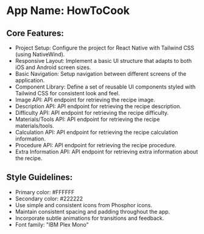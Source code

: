 # **App Name**: HowToCook

## Core Features:

- Project Setup: Configure the project for React Native with Tailwind CSS (using NativeWind).
- Responsive Layout: Implement a basic UI structure that adapts to both iOS and Android screen sizes.
- Basic Navigation: Setup navigation between different screens of the application.
- Component Library: Define a set of reusable UI components styled with Tailwind CSS for consistent look and feel.
- Image API: API endpoint for retrieving the recipe image.
- Description API: API endpoint for retrieving the recipe description.
- Difficulty API: API endpoint for retrieving the recipe difficulty.
- Materials/Tools API: API endpoint for retrieving the recipe materials/tools.
- Calculation API: API endpoint for retrieving the recipe calculation information.
- Procedure API: API endpoint for retrieving the recipe procedure.
- Extra Information API: API endpoint for retrieving extra information about the recipe.

## Style Guidelines:

- Primary color: #FFFFFF
- Secondary color: #222222
- Use simple and consistent icons from Phosphor icons.
- Maintain consistent spacing and padding throughout the app.
- Incorporate subtle animations for transitions and feedback.
- Font family: "IBM Plex Mono"